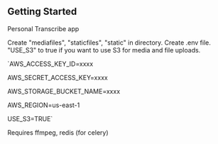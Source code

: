## Getting Started
Personal Transcribe app

Create "mediafiles", "staticfiles", "static" in directory.
Create .env file. "USE_S3" to true if you want to use S3 for media and file uploads.

`AWS_ACCESS_KEY_ID=xxxx 

AWS_SECRET_ACCESS_KEY=xxxx

AWS_STORAGE_BUCKET_NAME=xxxx

AWS_REGION=us-east-1

USE_S3=TRUE`

Requires ffmpeg, redis (for celery)
